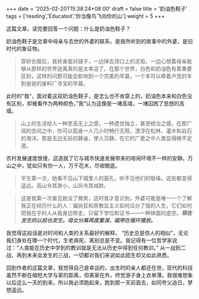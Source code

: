 +++
date = '2025-02-20T15:38:24+08:00'
draft = false
title = '奶油色鞋子'
tags = ['reading','Educated','你当像鸟飞向你的山']
weight = 5
+++

这篇文章，读完要回答一个问题：什么是奶油色鞋子？

  奶油色鞋子是文章中母亲与去世的外婆的联系，是我所听到的故事中的外婆，是旧时代的象征物。

> 穿好衣服后，我转身面对镜子，一边掸去领口上的泥垢，一边心想着母亲能够从那样的世界逃离真的是太幸运了。在那个世界，白色和奶油色有着重要区别，这样的问题可能会影响到一个完美的早晨，一个本可以牵着卢克的羊到爸爸的废料厂寻宝的早晨。
>

  此时的”我“，面对着这双奶油色鞋子，是怎么也不肯穿上的，奶油色本来和白色没有区别，却被看作为两种颜色，”我“认为这像是一堵高墙，一堵囚困了思想的高墙。

> 山上的生活给人一种至高无上之感，一种遗世独立，甚至统治之感。在那广阔的空间之中，你可以孤身一人几小时畅行无阻，漂浮在松林、灌木和岩石的海洋。那是无边无际的静谧，使人沉静，在它的广袤之中人类显得微不足道。
>

   农村发展速度很慢，这造就了它与城市快速发展带来的喧闹环境不一样的安静。万山之中，犹如只有你一人，万千花木，尽收眼底。

> 平生第一次，她看不见山下城里人的面孔，听不见他们的聒噪。这些都变得遥远。高山令其渺小，山风令其缄默。
>

> 这是我第一次看见她没了微笑，这时我才意识到，外婆可能是唯一一个了解我正在经历什么的人：偏执狂和原教旨主义如何瓜分了我的人生，它们如何把我在乎的人从我身边带走，只留下学位和证书——一种体面的虚空。***现在发生的以前也发生。母女分离再度重演，磁带在循环播放。***
>

我觉得这段话是对时间和人类的关系最好的解释， “历史总是惊人的相似”，无论我们身处在哪一个时代，生老病死、离别总是不变。我记得有一位哲学家说过：“人类能在历史中学到的教训就是无法从历史中得到任何教训。”   从一战到二战，再到未来会发生的三战，一切都对我们来说如此陌生却又如此熟悉。

   回到作者的这篇文章，我觉得自己是幸运的，出生时的亲人都还在世，现代的科技虽然不断在缩短大学与家的距离，但离家在外，终觉游子身上衣单薄。我很难想象以后这么一天的到来，所以我必须跑起来，跑到那一天前面去，如同夸父追日，梦想遥远。
